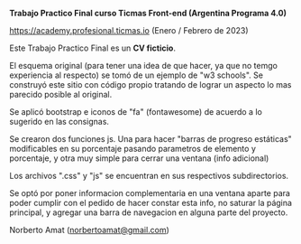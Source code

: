 **Trabajo Practico Final curso Ticmas Front-end (Argentina Programa 4.0)**

https://academy.profesional.ticmas.io (Enero / Febrero de 2023)

Este Trabajo Practico Final es un **CV ficticio**.

El esquema original (para tener una idea de que hacer, ya que no temgo experiencia al respecto)
se tomó de un ejemplo de "w3 schools". Se construyó este sitio con código propio 
tratando de lograr un aspecto lo mas parecido posible al original.

Se aplicó bootstrap e iconos de "fa" (fontawesome) de acuerdo a lo sugerido en las consignas.

Se crearon dos funciones js. Una para hacer "barras de progreso estáticas" 
modificables en su porcentaje pasando parametros de elemento y porcentaje, 
y otra muy simple para cerrar una ventana (info adicional)

Los archivos ".css" y "js" se encuentran en sus respectivos subdirectorios.

Se optó por poner informacion complementaria en una ventana aparte 
para poder cumplir con el pedido de hacer constar esta info, 
no saturar la página principal, y agregar una barra de navegacion en alguna parte del proyecto.

Norberto Amat (norbertoamat@gmail.com)
